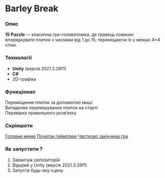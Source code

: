 # Barley Break
### Опис  
**15 Puzzle** — класична гра-головоломка, де гравець повинен впорядкувати плитки з числами від 1 до 15, переміщаючи їх у межах 4×4 сітки.  

### Технології  
-  **Unity** (версія 2021.3.26f1)  
-  **C#**  
-  2D-графіка  

### Функціонал  
 Переміщення плиток за допомогою миші  
 Випадкове перемішування плиток на старті  
 Перевірка правильного розв’язку  

### Скріншоти  
[Головне меню](Assets/Screenshots/MainMenu.png)
[Початок геймплею](Assets/Screenshots/InitialState.png)
[Частково закінчена гра](Assets/Screenshots/PartiallyCompletedState.png)


### Як запустити ?
1. Завантаж репозиторій  
2. Відкрий у Unity (версія 2021.3.26f1)  
3. Запусти будь-яку сцену   
